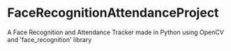 # FaceRecognitionAttendanceProject
A Face Recognition and Attendance Tracker made in Python using OpenCV and 'face_recognition' library
